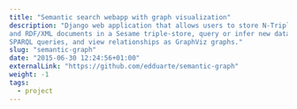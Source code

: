 ```yaml
---
title: "Semantic search webapp with graph visualization"
description: "Django web application that allows users to store N-Triples, N3
and RDF/XML documents in a Sesame triple-store, query or infer new data using
SPARQL queries, and view relationships as GraphViz graphs."
slug: "semantic-graph"
date: "2015-06-30 12:24:56+01:00"
externalLink: "https://github.com/edduarte/semantic-graph"
weight: -1
tags:
  - project
---
```

